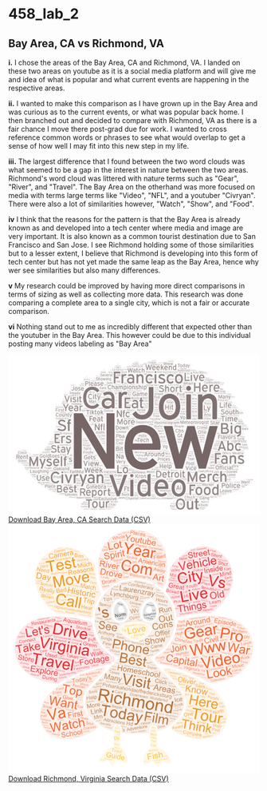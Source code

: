 # 458_lab_2
## Bay Area, CA vs Richmond, VA

**i.**  I chose the areas of the Bay Area, CA and Richmond, VA. I landed on these two areas on youtube as it is a social media platform and will give me and idea of what is popular 
        and what current events are happening in the respective areas. 

**ii.** I wanted to make this comparison as I have grown up in the Bay Area and was curious as to the current events, or what was popular back home. I then branched out and decided to compare
        with Richmond, VA as there is a fair chance I move there post-grad due for work. I wanted to cross reference common words or phrases to see what would overlap to get a sense of how well
        I may fit into this new step in my life. 

**iii.** The largest difference that I found between the two word clouds was what seemed to be a gap in the interest in nature between the two areas. Richmond's word cloud was littered with     nature terms such as "Gear", "River", and "Travel". The Bay Area on the otherhand was more focused on media with terms large terms like "Video", "NFL", and a youtuber "Civryan". There were also a lot of similarities however, "Watch", "Show", and "Food".

**iv** I think that the reasons for the pattern is that the Bay Area is already known as and developed into a tech center where media and image are very important. It is also known as a common tourist destination due to San Francisco and San Jose. I see Richmond holding some of those similarities but to a lesser extent, I believe that Richmond is developing into this form of tech center but has not yet made the same leap as the Bay Area, hence why wer see similarities but also many differences.

**v** My research could be improved by having more direct comparisons in terms of sizing as well as collecting more data. This research was done comparing a complete area to a single city, which is not a fair or accurate comparison. 

**vi** Nothing stand out to me as incredibly different that expected other than the youtuber in the Bay Area. This however could be due to this individual posting many videos labeling as "Bay Area"


![Bay Area Wordcloud](bay-area-1.png)
[Download Bay Area, CA Search Data (CSV)](bay-area-1-search.csv)
![Richmond Virginia Wordcloud](richmond-virginia-1.png)
[Download Richmond, Virginia Search Data (CSV)](richmond-virginia-2-search.csv)